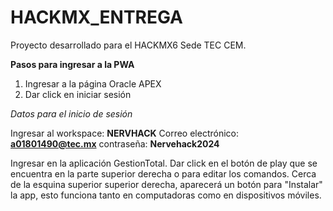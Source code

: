 # HACKMX_ENTREGA

Proyecto desarrollado para el HACKMX6 Sede TEC CEM.

**Pasos para ingresar a la PWA**

1. Ingresar a la página Oracle APEX
2. Dar click en iniciar sesión
   
_Datos para el inicio de sesión_

Ingresar al workspace: **NERVHACK**
Correo electrónico: **a01801490@tec.mx**
contraseña: **Nervehack2024**

Ingresar en la aplicación GestionTotal.
Dar click en el botón de play que se encuentra en la parte superior derecha o para editar los comandos.
Cerca de la esquina superior superior derecha, aparecerá un botón para "Instalar" la app, esto funciona tanto en computadoras como en dispositivos móviles.

